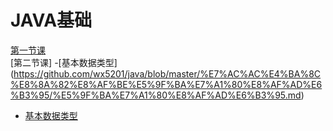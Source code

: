 # JAVA基础
[第一节课](https://github.com/wx5201/java/blob/master/%E7%AC%AC%E4%B8%80%E8%8A%82%E8%AF%BE/java%E7%AC%AC%E4%B8%80%E8%AF%BE.md)<br>
[第二节课]
-[基本数据类型]
(https://github.com/wx5201/java/blob/master/%E7%AC%AC%E4%BA%8C%E8%8A%82%E8%AF%BE%E5%9F%BA%E7%A1%80%E8%AF%AD%E6%B3%95/%E5%9F%BA%E7%A1%80%E8%AF%AD%E6%B3%95.md)<br>
- [基本数据类型](https://github.com/wx5201/java/blob/master/%E7%AC%AC%E4%BA%8C%E8%8A%82%E8%AF%BE%E5%9F%BA%E7%A1%80%E8%AF%AD%E6%B3%95/%E5%9F%BA%E6%9C%AC%E6%95%B0%E6%8D%AE%E7%B1%BB%E5%9E%8B.md)<br>
